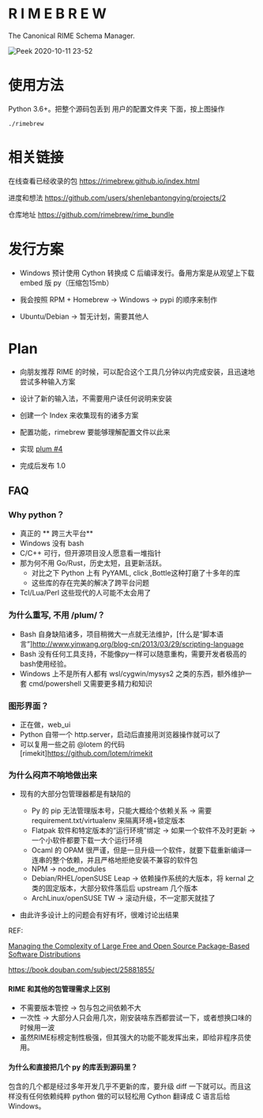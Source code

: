  # R I M E B R E W
The Canonical RIME Schema Manager.

![Peek 2020-10-11 23-52](https://user-images.githubusercontent.com/20123683/95703540-23415080-0c1d-11eb-8663-1af78e76d624.gif)


# 使用方法

Python 3.6+。把整个源码包丢到 用户的配置文件夹 下面，按上图操作

```
./rimebrew
```

# 相关链接

在线查看已经收录的包 <https://rimebrew.github.io/index.html>

进度和想法 <https://github.com/users/shenlebantongying/projects/2>

仓库地址 <https://github.com/rimebrew/rime_bundle>

# 发行方案

+ Windows 预计使用 Cython 转换成 C 后编译发行。备用方案是从观望上下载 embed 版 py（压缩包15mb）

+ 我会按照 RPM + Homebrew -> Windows -> pypi 的顺序来制作
+ Ubuntu/Debian -> 暂无计划，需要其他人

# Plan

+ 向朋友推荐 RIME 的时候，可以配合这个工具几分钟以内完成安装，且迅速地尝试多种输入方案
+ 设计了新的输入法，不需要用户读任何说明来安装

+ 创建一个 Index 来收集现有的诸多方案
+ 配置功能，rimebrew 要能够理解配置文件以此来
+ 实现 [plum #4](https://github.com/rime/plum/issues/4)

+ 完成后发布 1.0


## FAQ

### Why python？

+ 真正的 ** 跨三大平台**
+ Windows 没有 bash
+ C/C++ 可行，但开源项目没人愿意看一堆指针
+ 那为何不用 Go/Rust，历史太短，且更新活跃。
  + 对比之下 Python 上有 PyYAML, click ,Bottle这种打磨了十多年的库
  + 这些库的存在完美的解决了跨平台问题
+ Tcl/Lua/Perl 这些现代的人可能不太会用了

### 为什么重写, 不用 /plum/？

+ Bash 自身缺陷诸多，项目稍微大一点就无法维护，[什么是“脚本语言”]<http://www.yinwang.org/blog-cn/2013/03/29/scripting-language>
+ Bash 没有任何工具支持，不能像py一样可以随意重构，需要开发者极高的bash使用经验。
+ Windows 上不是所有人都有 wsl/cygwin/mysys2 之类的东西，额外维护一套 cmd/powershell 又需要更多精力和知识

### 图形界面？

+ 正在做，web_ui
+ Python 自带一个 http.server，启动后直接用浏览器操作就可以了
+ 可以复用一些之前 @lotem 的代码 [rimekit]<https://github.com/lotem/rimekit>

### 为什么闷声不响地做出来

+ 现有的大部分包管理器都是有缺陷的
    + Py 的 pip 无法管理版本号，只能大概给个依赖关系 -> 需要 requirement.txt/virtualenv 来隔离环境+锁定版本
    + Flatpak 软件和特定版本的“运行环境”绑定 -> 如果一个软件不及时更新 -> 一个小软件都要下载一大个运行环境
    + Ocaml 的 OPAM 很严谨，但是一旦升级一个软件，就要下载重新编译一连串的整个依赖，并且严格地拒绝安装不兼容的软件包
    + NPM -> node_modules
    + Debian/RHEL/openSUSE Leap -> 依赖操作系统的大版本，将 kernal 之类的固定版本，大部分软件落后后 upstream 几个版本
    + ArchLinux/openSUSE TW -> 滚动升级，不一定那天就挂了

+ 由此许多设计上的问题会有好有坏，很难讨论出结果

REF: 

[Managing the Complexity of Large Free and Open Source Package-Based Software Distributions](https://hal.archives-ouvertes.fr/file/index/docid/149566/filename/ase.pdf)

<https://book.douban.com/subject/25881855/>

#### RIME 和其他的包管理需求上区别

+ 不需要版本管控 -> 包与包之间依赖不大
+ 一次性 -> 大部分人只会用几次，刚安装啥东西都尝试一下，或者想换口味的时候用一波
+ 虽然RIME标榜定制性极强，但其强大的功能不能发挥出来，即给非程序员使用。

#### 为什么和直接把几个 py 的库丢到源码里？

包含的几个都是经过多年开发几乎不更新的库，要升级 diff 一下就可以。而且这样没有任何依赖纯粹 python 做的可以轻松用 Cython 翻译成 C 语言后给 Windows。

    
